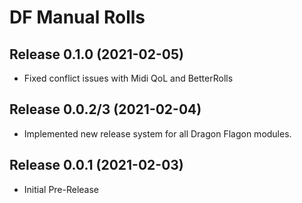 # DF Manual Rolls

## Release 0.1.0 (2021-02-05)
- Fixed conflict issues with Midi QoL and BetterRolls

## Release 0.0.2/3 (2021-02-04)
- Implemented new release system for all Dragon Flagon modules.

## Release 0.0.1 (2021-02-03)
- Initial Pre-Release
